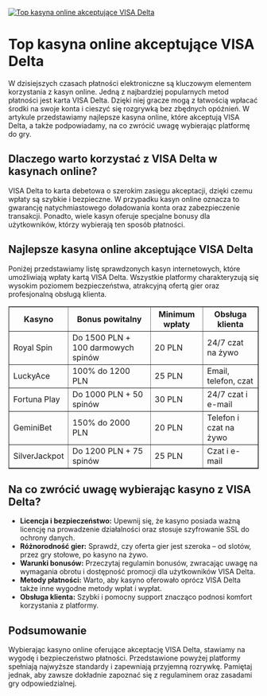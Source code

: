 [![Top kasyna online akceptujące VISA Delta](https://123-caf.pages.dev/gitsignup.png)](https://vrmoo.ru/Bt82HjjY)

<h1>Top kasyna online akceptujące VISA Delta</h1> <p>W dzisiejszych czasach płatności elektroniczne są kluczowym elementem korzystania z kasyn online. Jedną z najbardziej popularnych metod płatności jest karta VISA Delta. Dzięki niej gracze mogą z łatwością wpłacać środki na swoje konta i cieszyć się rozgrywką bez zbędnych opóźnień. W artykule przedstawiamy najlepsze kasyna online, które akceptują VISA Delta, a także podpowiadamy, na co zwrócić uwagę wybierając platformę do gry.</p>  <h2>Dlaczego warto korzystać z VISA Delta w kasynach online?</h2> <p>VISA Delta to karta debetowa o szerokim zasięgu akceptacji, dzięki czemu wpłaty są szybkie i bezpieczne. W przypadku kasyn online oznacza to gwarancję natychmiastowego doładowania konta oraz zabezpieczenie transakcji. Ponadto, wiele kasyn oferuje specjalne bonusy dla użytkowników, którzy wybierają ten sposób płatności.</p>  <h2>Najlepsze kasyna online akceptujące VISA Delta</h2> <p>Poniżej przedstawiamy listę sprawdzonych kasyn internetowych, które umożliwiają wpłaty kartą VISA Delta. Wszystkie platformy charakteryzują się wysokim poziomem bezpieczeństwa, atrakcyjną ofertą gier oraz profesjonalną obsługą klienta.</p>  <table border="1" cellspacing="0" cellpadding="8"> <thead> <tr> <th>Kasyno</th> <th>Bonus powitalny</th> <th>Minimum wpłaty</th> <th>Obsługa klienta</th> </tr> </thead> <tbody> <tr> <td>Royal Spin</td> <td>Do 1500 PLN + 100 darmowych spinów</td> <td>20 PLN</td> <td>24/7 czat na żywo</td> </tr> <tr> <td>LuckyAce</td> <td>100% do 1200 PLN</td> <td>25 PLN</td> <td>Email, telefon, czat</td> </tr> <tr> <td>Fortuna Play</td> <td>Do 1000 PLN + 50 spinów</td> <td>30 PLN</td> <td>24/7 czat i e-mail</td> </tr> <tr> <td>GeminiBet</td> <td>150% do 2000 PLN</td> <td>20 PLN</td> <td>Telefon i czat na żywo</td> </tr> <tr> <td>SilverJackpot</td> <td>Do 1200 PLN + 75 spinów</td> <td>25 PLN</td> <td>Czat i e-mail</td> </tr> </tbody> </table>  <h2>Na co zwrócić uwagę wybierając kasyno z VISA Delta?</h2> <ul> <li><strong>Licencja i bezpieczeństwo:</strong> Upewnij się, że kasyno posiada ważną licencję na prowadzenie działalności oraz stosuje szyfrowanie SSL do ochrony danych.</li> <li><strong>Różnorodność gier:</strong> Sprawdź, czy oferta gier jest szeroka – od slotów, przez gry stołowe, po kasyno na żywo.</li> <li><strong>Warunki bonusów:</strong> Przeczytaj regulamin bonusów, zwracając uwagę na wymagania obrotu i dostępność promocji dla użytkowników VISA Delta.</li> <li><strong>Metody płatności:</strong> Warto, aby kasyno oferowało oprócz VISA Delta także inne wygodne metody wpłat i wypłat.</li> <li><strong>Obsługa klienta:</strong> Szybki i pomocny support znacząco podnosi komfort korzystania z platformy.</li> </ul>  <h2>Podsumowanie</h2> <p>Wybierając kasyno online oferujące akceptację VISA Delta, stawiamy na wygodę i bezpieczeństwo płatności. Przedstawione powyżej platformy spełniają najwyższe standardy i zapewniają przyjemną rozrywkę. Pamiętaj jednak, aby zawsze dokładnie zapoznać się z regulaminem oraz zasadami gry odpowiedzialnej.</p>